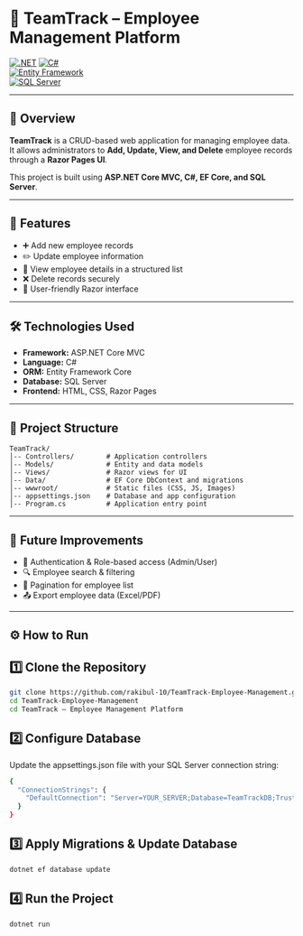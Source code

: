 # 📌 TeamTrack – Employee Management Platform  

[![.NET](https://img.shields.io/badge/.NET%208.0-blueviolet)](https://dotnet.microsoft.com/)
[![C#](https://img.shields.io/badge/Language-C%23-green)](https://learn.microsoft.com/en-us/dotnet/csharp/)  
[![Entity Framework](https://img.shields.io/badge/Entity%20Framework-Core-orange)](https://learn.microsoft.com/en-us/ef/core/)  
[![SQL Server](https://img.shields.io/badge/Database-SQL%20Server-red)](https://www.microsoft.com/en-us/sql-server)  

---

## 📖 Overview  
**TeamTrack** is a CRUD-based web application for managing employee data.  
It allows administrators to **Add, Update, View, and Delete** employee records through a **Razor Pages UI**.  

This project is built using **ASP.NET Core MVC, C#, EF Core, and SQL Server**.  

---

## 🚀 Features  
- ➕ Add new employee records  
- ✏️ Update employee information  
- 👀 View employee details in a structured list  
- ❌ Delete records securely  
- 🎨 User-friendly Razor interface  

---

## 🛠️ Technologies Used  
- **Framework:** ASP.NET Core MVC  
- **Language:** C#  
- **ORM:** Entity Framework Core  
- **Database:** SQL Server  
- **Frontend:** HTML, CSS, Razor Pages  

---

## 📂 Project Structure  
```plaintext
TeamTrack/
│-- Controllers/        # Application controllers
│-- Models/             # Entity and data models
│-- Views/              # Razor views for UI
│-- Data/               # EF Core DbContext and migrations
│-- wwwroot/            # Static files (CSS, JS, Images)
│-- appsettings.json    # Database and app configuration
│-- Program.cs          # Application entry point
```
---

## 📌 Future Improvements

- 🔐 Authentication & Role-based access (Admin/User)
- 🔍 Employee search & filtering
- 📑 Pagination for employee list
- 📤 Export employee data (Excel/PDF)

---

## ⚙️ How to Run  

## 1️⃣ Clone the Repository  
```bash
git clone https://github.com/rakibul-10/TeamTrack-Employee-Management.git
cd TeamTrack-Employee-Management
cd TeamTrack – Employee Management Platform
```
## 2️⃣ Configure Database
Update the appsettings.json file with your SQL Server connection string:
```bash
{
  "ConnectionStrings": {
    "DefaultConnection": "Server=YOUR_SERVER;Database=TeamTrackDB;Trusted_Connection=True;"
  }
}
```
## 3️⃣ Apply Migrations & Update Database
```bash
dotnet ef database update
```
## 4️⃣ Run the Project
```bash
dotnet run
```
